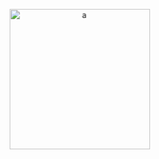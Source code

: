 <p align="center">
  <!--<img style="display:inline-block;margin-right:10px;" src="https://media1.giphy.com/media/xT5LMRXQ4yPjL415q8/giphy.gif" alt="a" height="250"/>--><img style="display:inline-block;margin-right:10px;" src="https://media3.giphy.com/media/cU0nH14Mg7MbnaBCvX/giphy.gif" alt="a" height="250"/>
</p>
